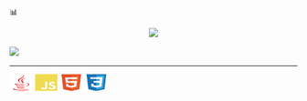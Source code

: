 📊

<p align="center"
  <!-- Estatísticas -->
  <img
src="https://github-readme-stats.vercel.app/api?username=Emelytestes12&show_icons=true&theme=radical&cache_seconds=1"
height="165"/>

  <img
src="https://github-readme-stats.vercel.app/api/top-langs/?username=Emelytestes12&layout=compact&theme=radical&cache_seconds=1"
height="165"/>
</p>

___________________
<div style="display: inline-block;">
<img align="center" alt="Java" height="30" width="40" src="https://raw.githubusercontent.com/devicons/devicon/master/icons/java/java-plain.svg" />
  <img align="center" alt="JavaScript" height="30" width="40" src="https://raw.githubusercontent.com/devicons/devicon/master/icons/javascript/javascript-plain.svg" />
  <img align="center" alt="HTML5" height="30" width="40" src="https://raw.githubusercontent.com/devicons/devicon/master/icons/html5/html5-original.svg" />
  <img align="center" alt="CSS3" height="30" width="40" src="https://raw.githubusercontent.com/devicons/devicon/master/icons/css3/css3-original.svg" />
</div>